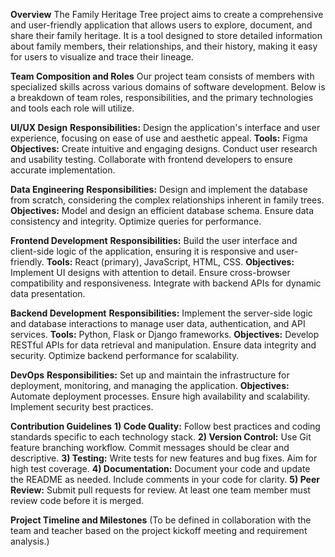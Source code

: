 **Overview**
The Family Heritage Tree project aims to create a comprehensive and user-friendly application that allows users to explore, document, and share their family heritage. It is a tool designed to store detailed information about family members, their relationships, and their history, making it easy for users to visualize and trace their lineage.

**Team Composition and Roles**
Our project team consists of members with specialized skills across various domains of software development. Below is a breakdown of team roles, responsibilities, and the primary technologies and tools each role will utilize.

**UI/UX Design**
**Responsibilities:** Design the application's interface and user experience, focusing on ease of use and aesthetic appeal.
**Tools:** Figma
**Objectives:**
    Create intuitive and engaging designs.
    Conduct user research and usability testing.
    Collaborate with frontend developers to ensure accurate implementation.
    
**Data Engineering**
**Responsibilities:** Design and implement the database from scratch, considering the complex relationships inherent in family trees.
**Objectives:**
    Model and design an efficient database schema.
    Ensure data consistency and integrity.
    Optimize queries for performance.

**Frontend Development**
**Responsibilities:** Build the user interface and client-side logic of the application, ensuring it is responsive and user-friendly.
**Tools:** React (primary), JavaScript, HTML, CSS.
**Objectives:**
    Implement UI designs with attention to detail.
    Ensure cross-browser compatibility and responsiveness.
    Integrate with backend APIs for dynamic data presentation.

**Backend Development**
**Responsibilities:** Implement the server-side logic and database interactions to manage user data, authentication, and API services.
**Tools:** Python, Flask or Django frameworks.
**Objectives:**
    Develop RESTful APIs for data retrieval and manipulation.
    Ensure data integrity and security.
    Optimize backend performance for scalability.

**DevOps**
**Responsibilities:** Set up and maintain the infrastructure for deployment, monitoring, and managing the application.
**Objectives:**
    Automate deployment processes.
    Ensure high availability and scalability.
    Implement security best practices.

**Contribution Guidelines**
**1) Code Quality:** Follow best practices and coding standards specific to each technology stack.
**2) Version Control:** Use Git feature branching workflow. Commit messages should be clear and descriptive.
**3) Testing:** Write tests for new features and bug fixes. Aim for high test coverage.
**4) Documentation:** Document your code and update the README as needed. Include comments in your code for clarity.
**5) Peer Review:** Submit pull requests for review. At least one team member must review code before it is merged.

**Project Timeline and Milestones**
(To be defined in collaboration with the team and teacher based on the project kickoff meeting and requirement analysis.)
